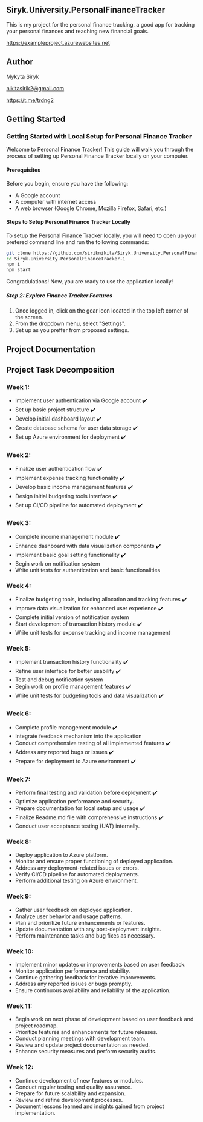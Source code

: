## Siryk.University.PersonalFinanceTracker
This is my project for the personal finance tracking, a good app for tracking your personal finances and reaching new financial goals.

https://exampleproject.azurewebsites.net

## Author
Mykyta Siryk

nikitasirik2@gmail.com

https://t.me/trdng2

## Getting Started
### Getting Started with Local Setup for Personal Finance Tracker
Welcome to Personal Finance Tracker! This guide will walk you through the process of setting up Personal Finance Tracker locally on your computer.
#### Prerequisites
Before you begin, ensure you have the following:
- A Google account
- A computer with internet access
- A web browser (Google Chrome, Mozilla Firefox, Safari, etc.)
#### Steps to Setup Personal Finance Tracker Locally
To setup the Personal Finance Tracker locally, you will need to open up your prefered command line and run the following commands:
```sh
git clone https://github.com/siriknikita/Siryk.University.PersonalFinanceTracker-1.git
cd Siryk.University.PersonalFinanceTracker-1
npm i
npm start
```
Congradulations! Now, you are ready to use the application locally!

##### Step 2: Explore Finance Tracker Features

1. Once logged in, click on the gear icon located in the top left corner of the screen.
2. From the dropdown menu, select "Settings".
3. Set up as you preffer from proposed settings.

## Project Documentation


## Project Task Decomposition


### Week 1:
- Implement user authentication via Google account ✔️
- Set up basic project structure ✔️
- Develop initial dashboard layout ✔️
- Create database schema for user data storage ✔️
- Set up Azure environment for deployment ✔️

### Week 2:
- Finalize user authentication flow ✔️
- Implement expense tracking functionality ✔️
- Develop basic income management features ✔️
- Design initial budgeting tools interface ✔️
- Set up CI/CD pipeline for automated deployment ✔️

### Week 3:
- Complete income management module ✔️
- Enhance dashboard with data visualization components ✔️
- Implement basic goal setting functionality ✔️
- Begin work on notification system 
- Write unit tests for authentication and basic functionalities 

### Week 4:
- Finalize budgeting tools, including allocation and tracking features ✔️
- Improve data visualization for enhanced user experience ✔️
- Complete initial version of notification system 
- Start development of transaction history module️ ✔️
- Write unit tests for expense tracking and income management ️️

### Week 5:
- Implement transaction history functionality ️️️️️️✔️
- Refine user interface for better usability ✔️
- Test and debug notification system 
- Begin work on profile management features ✔️
- Write unit tests for budgeting tools and data visualization ✔️

### Week 6:
- Complete profile management module ✔️
- Integrate feedback mechanism into the application 
- Conduct comprehensive testing of all implemented features ✔️
- Address any reported bugs or issues ✔️
- Prepare for deployment to Azure environment ✔️

### Week 7:
- Perform final testing and validation before deployment ️️️️️✔️
- Optimize application performance and security.
- Prepare documentation for local setup and usage ✔️
- Finalize Readme.md file with comprehensive instructions ✔️
- Conduct user acceptance testing (UAT) internally.

### Week 8:
- Deploy application to Azure platform.
- Monitor and ensure proper functioning of deployed application.
- Address any deployment-related issues or errors.
- Verify CI/CD pipeline for automated deployments.
- Perform additional testing on Azure environment.

### Week 9:
- Gather user feedback on deployed application.
- Analyze user behavior and usage patterns.
- Plan and prioritize future enhancements or features.
- Update documentation with any post-deployment insights.
- Perform maintenance tasks and bug fixes as necessary.

### Week 10:
- Implement minor updates or improvements based on user feedback.
- Monitor application performance and stability.
- Continue gathering feedback for iterative improvements.
- Address any reported issues or bugs promptly.
- Ensure continuous availability and reliability of the application.

### Week 11:
- Begin work on next phase of development based on user feedback and project roadmap.
- Prioritize features and enhancements for future releases.
- Conduct planning meetings with development team.
- Review and update project documentation as needed.
- Enhance security measures and perform security audits.

### Week 12:
- Continue development of new features or modules.
- Conduct regular testing and quality assurance.
- Prepare for future scalability and expansion.
- Review and refine development processes.
- Document lessons learned and insights gained from project implementation.
